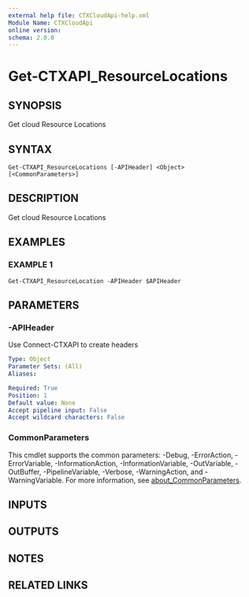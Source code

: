 ```yaml
---
external help file: CTXCloudApi-help.xml
Module Name: CTXCloudApi
online version:
schema: 2.0.0
---
```


# Get-CTXAPI_ResourceLocations

## SYNOPSIS
Get cloud Resource Locations

## SYNTAX

```
Get-CTXAPI_ResourceLocations [-APIHeader] <Object> [<CommonParameters>]
```

## DESCRIPTION
Get cloud Resource Locations

## EXAMPLES

### EXAMPLE 1
```
Get-CTXAPI_ResourceLocation -APIHeader $APIHeader
```

## PARAMETERS

### -APIHeader
Use Connect-CTXAPI to create headers

```yaml
Type: Object
Parameter Sets: (All)
Aliases:

Required: True
Position: 1
Default value: None
Accept pipeline input: False
Accept wildcard characters: False
```

### CommonParameters
This cmdlet supports the common parameters: -Debug, -ErrorAction, -ErrorVariable, -InformationAction, -InformationVariable, -OutVariable, -OutBuffer, -PipelineVariable, -Verbose, -WarningAction, and -WarningVariable. For more information, see [about_CommonParameters](http://go.microsoft.com/fwlink/?LinkID=113216).

## INPUTS

## OUTPUTS

## NOTES

## RELATED LINKS
